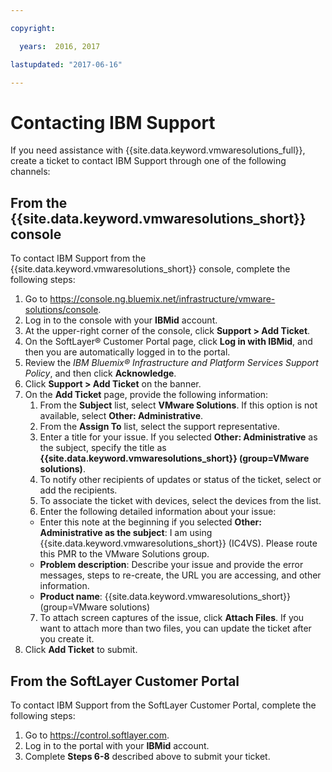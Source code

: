 ```yaml
---

copyright:

  years:  2016, 2017

lastupdated: "2017-06-16"

---
```


# Contacting IBM Support

If you need assistance with {{site.data.keyword.vmwaresolutions_full}}, create a ticket to contact IBM Support through one of the following channels:

## From the {{site.data.keyword.vmwaresolutions_short}} console

To contact IBM Support from the {{site.data.keyword.vmwaresolutions_short}} console, complete the following steps:

1. Go to
   https://console.ng.bluemix.net/infrastructure/vmware-solutions/console.
2. Log in to the console with your **IBMid** account.
3. At the upper-right corner of the console, click **Support > Add Ticket**.
4. On the SoftLayer® Customer Portal page, click **Log in with IBMid**, and then you are automatically logged in to the portal.
5. Review the _IBM Bluemix® Infrastructure and Platform Services Support Policy_, and then click **Acknowledge**.
6. Click **Support > Add Ticket** on the banner.
7. On the **Add Ticket** page, provide the following information:
   1. From the **Subject** list, select **VMware Solutions**. If this option is not available, select **Other: Administrative**.   
   2. From the **Assign To** list, select the support representative.  
   3. Enter a title for your issue. If you selected **Other: Administrative** as the subject, specify the title as 
   **{{site.data.keyword.vmwaresolutions_short}} (group=VMware solutions)**.  
   4. To notify other recipients of updates or status of the ticket, select or add the recipients. 
   5. To associate the ticket with devices, select the devices from the list.  
   6. Enter the following detailed information about your issue:      
     * Enter this note at the beginning if you selected **Other: Administrative as the subject**: I am using {{site.data.keyword.vmwaresolutions_short}} (IC4VS). Please route this PMR to the VMware Solutions group.   
     * **Problem description**: Describe your issue and provide the error messages, steps to re-create, the URL you are accessing, and other information.    
     * **Product name**: {{site.data.keyword.vmwaresolutions_short}} (group=VMware solutions)    
   7. To attach screen captures of the issue, click **Attach Files**. If you want to attach more than two files, you can update the 
   ticket after you create it.  
8. Click **Add Ticket** to submit.

## From the SoftLayer Customer Portal

To contact IBM Support from the SoftLayer Customer Portal, complete the following steps:

1. Go to https://control.softlayer.com.
2. Log in to the portal with your **IBMid** account.
3. Complete **Steps 6-8** described above to submit your ticket.
